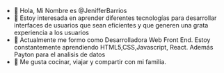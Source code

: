 - 👋 Hola, Mi Nombre es @JenifferBarrios
- 👀 Estoy interesada en aprender diferentes tecnologías para desarrollar interfaces de usuarios que sean eficientes y que generen una grata experiencia a los usuarios
- 🌱 Actualmente me formo como Desarrolladora Web Front End. Estoy constantemente aprendiendo HTML5,CSS,Javascript, React. Además Payton para el analisis de datos
- 💞️ Me gusta cocinar, viajar y compartir con mi familia.


